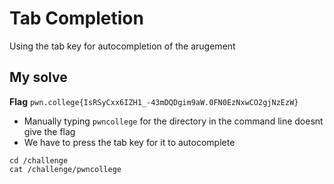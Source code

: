 # Tab Completion

Using the tab key for autocompletion of the arugement

## My solve
**Flag** `pwn.college{IsRSyCxx6IZH1_-43mDQDgim9aW.0FN0EzNxwCO2gjNzEzW}`
- Manually typing `pwncollege` for the directory in the command line doesnt give the flag
- We have to press the tab key for it to autocomplete

```
cd /challenge
cat /challenge/pwncollege​ 
```
